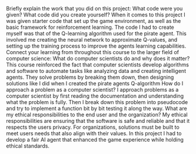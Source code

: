 Briefly explain the work that you did on this project: What code were you given? What code did you create yourself?
When it comes to this project I was given starter code that set up the game environment, as well as the basic framework for reinforcement learning. The code I had to create myself was that of the Q-learning algorithm used for the pirate agent. This involved me creating the neural network to approximate Q-values, and setting up the training process to improve the agents learning capabilities. 
Connect your learning from throughout this course to the larger field of computer science:
What do computer scientists do and why does it matter?
This course reinforced the fact that computer scientists develop algorithms and software to automate tasks like analyzing data and creating intelligent agents. They solve problems by breaking them down, then designing solutions like I did when I created the pirate agents Q-algorithm 
How do I approach a problem as a computer scientist?
I approach problems as a computer scientist by first reading the documentation and understanding what the problem is fully. Then I break down this problem into pseudocode and try to implement a function bit by bit testing it along the way. 
What are my ethical responsibilities to the end user and the organization?
My ethical responsibilities are ensuring that the software is safe and reliable and that it respects the users privacy. For organizations, solutions must be built to meet users needs that also align with their values. In this project I had to develop a fair AI agent that enhanced the game experience while holding ethical standards.
